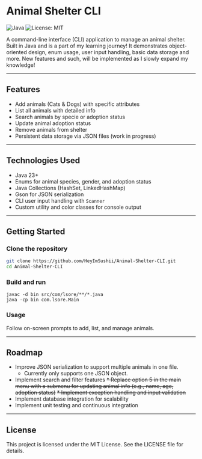 # Animal Shelter CLI

![Java](https://img.shields.io/badge/Java-23+-blue)
![License: MIT](https://img.shields.io/badge/License-MIT-green)

A command-line interface (CLI) application to manage an animal shelter. Built in Java and is a part of my learning journey! It demonstrates object-oriented design, enum usage, user input handling, basic data storage and more. New features and such, will be implemented as I slowly expand my knowledge!

---

## Features

- Add animals (Cats & Dogs) with specific attributes
- List all animals with detailed info
- Search animals by specie or adoption status 
- Update animal adoption status
- Remove animals from shelter
- Persistent data storage via JSON files (work in progress)

---

## Technologies Used

- Java 23+
- Enums for animal species, gender, and adoption status
- Java Collections (HashSet, LinkedHashMap)
- Gson for JSON serialization
- CLI user input handling with `Scanner`
- Custom utility and color classes for console output

---

## Getting Started

### Clone the repository

```bash
git clone https://github.com/HeyImSushii/Animal-Shelter-CLI.git
cd Animal-Shelter-CLI
```

### Build and run
```
javac -d bin src/com/lsore/**/*.java
java -cp bin com.lsore.Main
```

### Usage
Follow on-screen prompts to add, list, and manage animals.

---

## Roadmap
 * Improve JSON serialization to support multiple animals in one file.
   * Currently only supports one JSON object.
 * Implement search and filter features 
 ~~* Replace option 5 in the main menu with a submenu for updating animal info (e.g., name, age, adoption status)~~
 ~~* Implement exception handling and input validation~~ 
 * Implement database integration for scalability
 * Implement unit testing and continuous integration

---

## License

This project is licensed under the MIT License. See the LICENSE file for details.